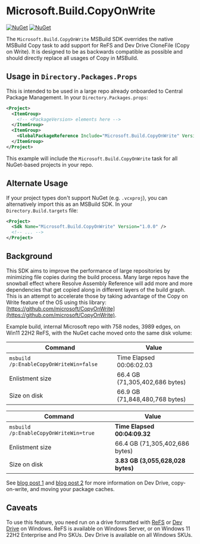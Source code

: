 # Microsoft.Build.CopyOnWrite
[![NuGet](https://img.shields.io/nuget/v/Microsoft.Build.CopyOnWrite.svg)](https://www.nuget.org/packages/Microsoft.Build.CopyOnWrite)
 [![NuGet](https://img.shields.io/nuget/dt/Microsoft.Build.CopyOnWrite.svg)](https://www.nuget.org/packages/Microsoft.Build.CopyOnWrite)

The `Microsoft.Build.CopyOnWrite` MSBuild SDK overrides the native MSBuild Copy task to add support for ReFS and Dev Drive CloneFile (Copy on Write). It is designed to be as backwards compatible as possible and should directly replace all usages of Copy in MSBuild.

## Usage in `Directory.Packages.Props`
This is intended to be used in a large repo already onboarded to Central Package Management. In your `Directory.Packages.props`:
```xml
<Project>
  <ItemGroup>
    <!-- <PackageVersion> elements here -->
  </ItemGroup>
  <ItemGroup>
    <GlobalPackageReference Include="Microsoft.Build.CopyOnWrite" Version="1.0.0" />
  </ItemGroup>
</Project>
```
This example will include the `Microsoft.Build.CopyOnWrite` task for all NuGet-based projects in your repo.

## Alternate Usage
If your project types don't support NuGet (e.g. `.vcxproj`), you can alternatively import this as an MSBuild SDK. In your `Directory.Build.targets` file:
```xml
<Project>
  <Sdk Name="Microsoft.Build.CopyOnWrite" Version="1.0.0" />
  <!-- ... -->
</Project>
```

## Background
This SDK aims to improve the performance of large repositories by minimizing file copies during the build process. Many large repos have the snowball effect where Resolve Assembly Reference will add more and more dependencies that get copied along in different layers of the build graph. This is an attempt to accelerate those by taking advantage of the Copy on Write feature of the OS using this library: [https://github.com/microsoft/CopyOnWrite](https://github.com/microsoft/CopyOnWrite).

Example build, internal Microsoft repo with 758 nodes, 3989 edges, on Win11 22H2 ReFS, with the NuGet cache moved onto the same disk volume:

Command | Value
---|---
`msbuild /p:EnableCopyOnWriteWin=false`| Time Elapsed 00:06:02.03
Enlistment size| 66.4 GB (71,305,402,686 bytes)
Size on disk| 66.9 GB (71,848,480,768 bytes)

Command | Value
---|---
`msbuild /p:EnableCopyOnWriteWin=true` | **Time Elapsed 00:04:09.32**
Enlistment size| 66.4 GB (71,305,402,686 bytes)
Size on disk| **3.83 GB (3,055,628,028 bytes)**

See [blog post 1](https://aka.ms/EngMSDevDrive) and [blog post 2](https://aka.ms/VSDevDrive) for more information on Dev Drive, copy-on-write, and moving your package caches.

## Caveats
To use this feature, you need run on a drive formatted with [ReFS](https://learn.microsoft.com/en-us/windows-server/storage/refs/refs-overview) or [Dev Drive](https://aka.ms/devdrive) on Windows. ReFS is available on Windows Server, or on Windows 11 22H2 Enterprise and Pro SKUs. Dev Drive is available on all Windows SKUs.
